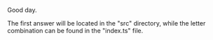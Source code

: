 Good day.

The first answer will be located in the "src" directory, 
while the letter combination can be found in the "index.ts" file.

